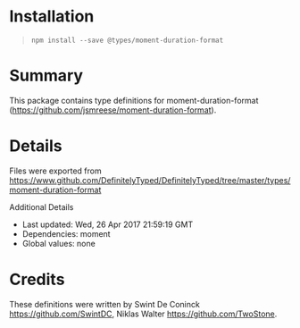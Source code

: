 # Installation
> `npm install --save @types/moment-duration-format`

# Summary
This package contains type definitions for moment-duration-format (https://github.com/jsmreese/moment-duration-format).

# Details
Files were exported from https://www.github.com/DefinitelyTyped/DefinitelyTyped/tree/master/types/moment-duration-format

Additional Details
 * Last updated: Wed, 26 Apr 2017 21:59:19 GMT
 * Dependencies: moment
 * Global values: none

# Credits
These definitions were written by Swint De Coninck <https://github.com/SwintDC>, Niklas Walter <https://github.com/TwoStone>.
